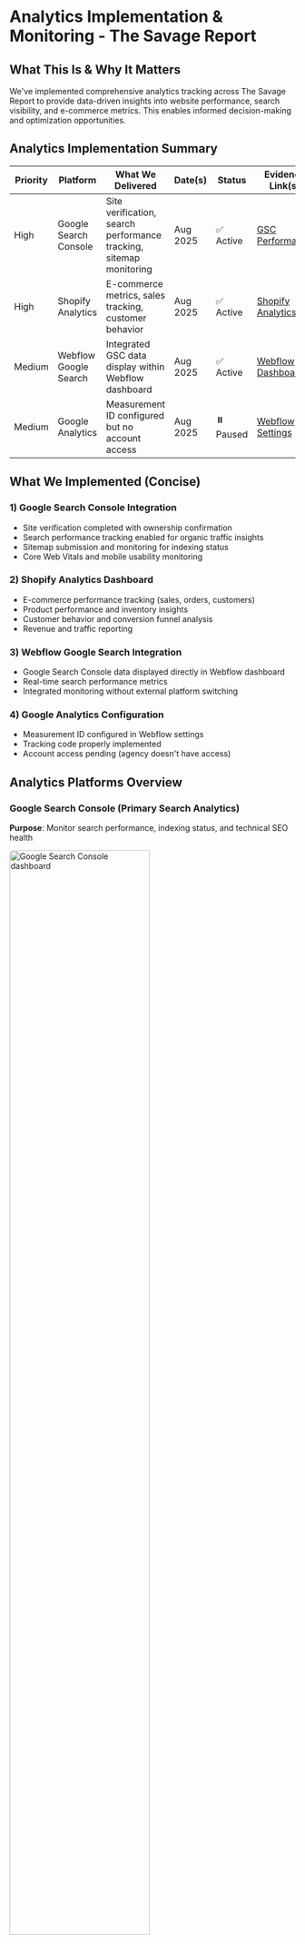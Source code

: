 # Analytics Implementation & Monitoring - The Savage Report

## What This Is & Why It Matters
We've implemented comprehensive analytics tracking across The Savage Report to provide data-driven insights into website performance, search visibility, and e-commerce metrics. This enables informed decision-making and optimization opportunities.

## Analytics Implementation Summary

| Priority | Platform | What We Delivered | Date(s) | Status | Evidence Link(s) |
|----------|----------|-------------------|---------|--------|------------------|
| High | Google Search Console | Site verification, search performance tracking, sitemap monitoring | Aug 2025 | ✅ Active | [GSC Performance](https://search.google.com/u/5/search-console/performance/search-analytics?resource_id=sc-domain%3Athe-savage-report.com) |
| High | Shopify Analytics | E-commerce metrics, sales tracking, customer behavior | Aug 2025 | ✅ Active | [Shopify Analytics](https://admin.shopify.com/store/thesavagereport/analytics) |
| Medium | Webflow Google Search | Integrated GSC data display within Webflow dashboard | Aug 2025 | ✅ Active | [Webflow Dashboard](https://webflow.com/dashboard/sites/savage-report-we) |
| Medium | Google Analytics | Measurement ID configured but no account access | Aug 2025 | ⏸️ Paused | [Webflow Settings](https://webflow.com/dashboard/sites/savage-report-we/general) |

## What We Implemented (Concise)

### 1) Google Search Console Integration
- Site verification completed with ownership confirmation
- Search performance tracking enabled for organic traffic insights
- Sitemap submission and monitoring for indexing status
- Core Web Vitals and mobile usability monitoring

### 2) Shopify Analytics Dashboard
- E-commerce performance tracking (sales, orders, customers)
- Product performance and inventory insights
- Customer behavior and conversion funnel analysis
- Revenue and traffic reporting

### 3) Webflow Google Search Integration
- Google Search Console data displayed directly in Webflow dashboard
- Real-time search performance metrics
- Integrated monitoring without external platform switching

### 4) Google Analytics Configuration
- Measurement ID configured in Webflow settings
- Tracking code properly implemented
- Account access pending (agency doesn't have access)

## Analytics Platforms Overview

### Google Search Console (Primary Search Analytics)
**Purpose**: Monitor search performance, indexing status, and technical SEO health

<img src="../assets/analytics-implementation-gsc-dashboard.png" alt="Google Search Console dashboard" width="70%" style="border-radius:8px" />

- **Primary Metrics**: Search queries, click-through rates, impressions, average position
- **Technical Monitoring**: Core Web Vitals, mobile usability, indexing status
- **Access**: [GSC Performance Dashboard](https://search.google.com/u/5/search-console/performance/search-analytics?resource_id=sc-domain%3Athe-savage-report.com)
- **Verification**: Site ownership confirmed and verified

### Shopify Analytics (E-commerce Performance)
**Purpose**: Track sales performance, customer behavior, and business metrics

<img src="../assets/analytics-implementation-shopify-dashboard.png" alt="Shopify Analytics dashboard" width="70%" style="border-radius:8px" />

- **Primary Metrics**: Sales, orders, customers, conversion rates, product performance
- **Business Insights**: Revenue trends, customer acquisition, inventory management
- **Access**: [Shopify Analytics](https://admin.shopify.com/store/thesavagereport/analytics)
- **Integration**: Fully connected to e-commerce operations

### Webflow Google Search Integration
**Purpose**: Display GSC data directly within Webflow dashboard for convenience

<img src="../assets/analytics-implementation-webflow-gsc.png" alt="Webflow Google Search integration" width="70%" style="border-radius:8px" />

- **Features**: Real-time GSC data display, search performance metrics
- **Access**: [Webflow Dashboard](https://webflow.com/dashboard/sites/savage-report-we)
- **Status**: Active and displaying current search performance data

## Google Analytics Status

### Current Configuration
- **Measurement ID**: Configured in Webflow settings
- **Tracking Code**: Properly implemented across all pages
- **Account Access**: Agency doesn't have access to the GA account
- **Status**: Paused until account access is provided

### Next Steps for Google Analytics
- Client needs to provide GA account access to Displace Agency
- Once access is granted, we can:
  - Set up custom dashboards and reports
  - Configure conversion tracking
  - Implement advanced analytics features

## Key Metrics to Monitor

### Search Performance (GSC)
- **Search Queries**: What terms people use to find the site
- **Click-Through Rate**: Percentage of impressions that result in clicks
- **Average Position**: Average ranking position in search results
- **Impressions**: How often the site appears in search results

### E-commerce Performance (Shopify)
- **Total Sales**: Revenue generated from online sales
- **Order Count**: Number of completed transactions
- **Conversion Rate**: Percentage of visitors who make a purchase
- **Average Order Value**: Average amount spent per order

### Technical Performance
- **Core Web Vitals**: LCP, FID, CLS scores from PageSpeed Insights
- **Mobile Usability**: Mobile-specific performance metrics
- **Indexing Status**: How many pages are indexed by Google

## Useful Links

### Analytics Dashboards
- **Google Search Console**: [Performance Dashboard](https://search.google.com/u/5/search-console/performance/search-analytics?resource_id=sc-domain%3Athe-savage-report.com)
- **Shopify Analytics**: [E-commerce Dashboard](https://admin.shopify.com/store/thesavagereport/analytics)
- **Webflow Dashboard**: [Integrated Analytics](https://webflow.com/dashboard/sites/savage-report-we)

### Admin Access
- **Shopify Admin**: [Store Management](https://admin.shopify.com/store/thesavagereport)
- **Webflow Settings**: [Analytics Configuration](https://webflow.com/dashboard/sites/savage-report-we/general)

### Related Documentation
- **SEO Implementation**: [docs/05-seo-implementation.md](./05-seo-implementation.md)
- **Page Speed Optimization**: [docs/06-page-speed-optimization.md](./06-page-speed-optimization.md)

---
*Last Updated: August 2025*  
*Document Version: 1.0*  
*Maintained by: Displace Agency*
